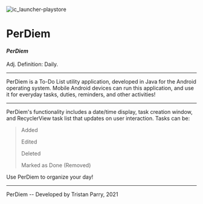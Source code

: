 
![ic_launcher-playstore](https://user-images.githubusercontent.com/64918749/126924549-e3cfd597-d007-4e38-b78c-46c13478b6fe.png)
# PerDiem

#### *PerDiem*
Adj.
Definition: Daily.

-------------------------------------------------------------------------------------------------------------------------------------------------------------------------

PerDiem is a To-Do List utility application, developed in Java for the Android operating system. Mobile Android devices can run this application, and use it for everyday tasks, duties, reminders, and other activities!

-------------------------------------------------------------------------------------------------------------------------------------------------------------------------

PerDiem's functionality includes a date/time display, task creation window, and RecyclerView task list that updates on user interaction.
Tasks can be:
>Added
>
>Edited
>
>Deleted
>
>Marked as Done (Removed)

Use PerDiem to organize your day!

-------------------------------------------------------------------------------------------------------------------------------------------------------------------------

PerDiem -- Developed by Tristan Parry, 2021
